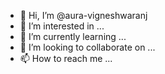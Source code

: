 - 👋 Hi, I’m @aura-vigneshwaranj
- 👀 I’m interested in ...
- 🌱 I’m currently learning ...
- 💞️ I’m looking to collaborate on ...
- 📫 How to reach me ...

<!---
aura-vigneshwaranj/aura-vigneshwaranj is a ✨ special ✨ repository because its `README.md` (this file) appears on your GitHub profile.
You can click the Preview link to take a look at your changes.
--->
